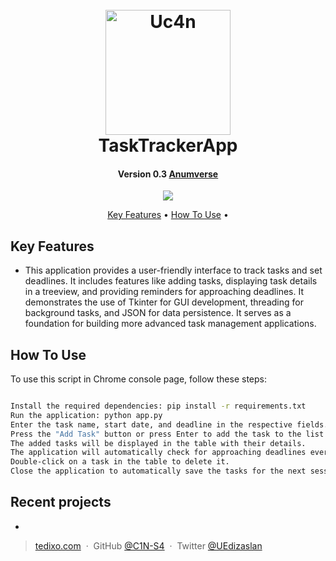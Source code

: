 
<h1 align="center">
  <br>
  <a href="https://www.uc4n.com"><img src="https://i.ibb.co/6PHFz9g" alt="Uc4n" width="200"></a>
  <br>
  TaskTrackerApp
  <br>
</h1>

<h4 align="center">Version 0.3 <a href="http://www.uc4n.com/" target="_blank">Anumverse</a></h4>

<p align="center">
  <a href="https://www.paypal.me/">
    <img src="https://img.shields.io/badge/$-donate-ff69b4.svg?maxAge=2592000&amp;style=flat">
  </a>
</p>

<p align="center">
  <a href="#key-features">Key Features</a> •
  <a href="#how-to-use">How To Use</a> •
</p>

## Key Features

*  This application provides a user-friendly interface to track tasks and set deadlines. It includes features like adding tasks, displaying task details in a treeview, and providing reminders for approaching deadlines. It demonstrates the use of Tkinter for GUI development, threading for background tasks, and JSON for data persistence. It serves as a foundation for building more advanced task management applications.



## How To Use

To use this script in Chrome console page, follow these steps:

```bash

Install the required dependencies: pip install -r requirements.txt
Run the application: python app.py
Enter the task name, start date, and deadline in the respective fields.
Press the "Add Task" button or press Enter to add the task to the list.
The added tasks will be displayed in the table with their details.
The application will automatically check for approaching deadlines every minute and show reminders if the deadline has passed.
Double-click on a task in the table to delete it.
Close the application to automatically save the tasks for the next session.
```


## Recent projects

- 
> [tedixo.com](https://www.tedixo.ca/) &nbsp;&middot;&nbsp;
> GitHub [@C1N-S4](https://github.com/C4N-S4) &nbsp;&middot;&nbsp;
> Twitter [@UEdizaslan](https://twitter.com/UEdizaslan)

